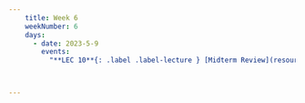 ```yaml
---
    title: Week 6
    weekNumber: 6
    days:
      - date: 2023-5-9
        events:
          "**LEC 10**{: .label .label-lecture } [Midterm Review](resources/lectures/Lec_10-MidtermReview.pdf)": 



---
```


